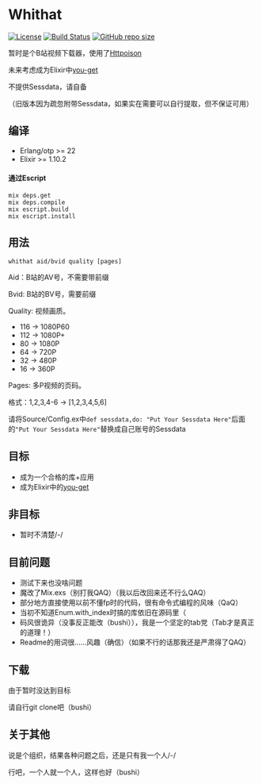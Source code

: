 # Whithat

[![License](https://img.shields.io/github/license/Theopse/Whithat)](https://choosealicense.com/licenses/bsd-2-clause/)
[![Build Status](https://travis-ci.org/Theopse/Whithat.svg?branch=Experimental)](https://travis-ci.org/Theopse/Whithat)
[![GitHub repo size](https://img.shields.io/github/repo-size/Theopse/Whithat)](https://github.com/Theopse/Whithat)

暂时是个B站视频下载器，使用了[Httpoison](https://github.com/edgurgel/httpoison)

未来考虑成为Elixir中[you-get](https://github.com/soimort/you-get)

不提供Sessdata，请自备

（旧版本因为疏忽附带Sessdata，如果实在需要可以自行提取，但不保证可用）

## 编译

- Erlang/otp >= 22
- Elixir >= 1.10.2

#### 通过Escript

```
mix deps.get
mix deps.compile
mix escript.build
mix escript.install
```

## 用法

```
whithat aid/bvid quality [pages]
```

Aid：B站的AV号，不需要带前缀

Bvid: B站的BV号，需要前缀

Quality: 视频画质。

- 116 -> 1080P60
- 112 -> 1080P+
- 80 -> 1080P
- 64 -> 720P
- 32 -> 480P
- 16 -> 360P
  
Pages: 多P视频的页码。

格式：1,2,3,4-6 -> [1,2,3,4,5,6]

请将Source/Config.ex中```def sessdata,do: "Put Your Sessdata Here"```后面的```"Put Your Sessdata Here"```替换成自己账号的Sessdata

## 目标

- 成为一个合格的库+应用
- 成为Elixir中的[you-get](https://github.com/soimort/you-get)

## 非目标

- 暂时不清楚/-/

## 目前问题

- 测试下来也没啥问题
- 魔改了Mix.exs（别打我QAQ）（我以后改回来还不行么QAQ）
- 部分地方直接使用以前不懂fp时的代码，很有命令式编程的风味（QaQ）
- 当初不知道Enum.with_index时搞的库依旧在源码里（
- 码风很诡异（没事反正能改（bushi）），我是一个坚定的tab党（Tab才是真正的道理！）
- Readme的用词很......风趣（确信）（如果不行的话那我还是严肃得了QAQ）

## 下载

由于暂时没达到目标

请自行git clone吧（bushi）

## 关于其他

说是个组织，结果各种问题之后，还是只有我一个人/-/

行吧，一个人就一个人，这样也好（bushi）
